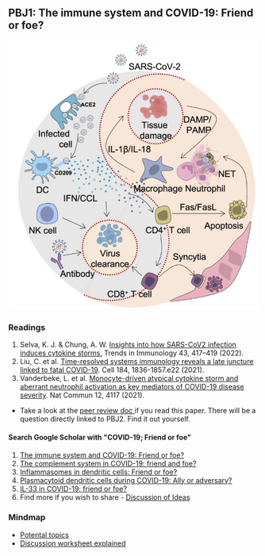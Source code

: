 ## PBJ1: The immune system and COVID-19: Friend or foe?
![PBJ1_topics_figure](https://github.com/gmhhope/fall-postbacc-journal-club-2022/blob/main/images/PBJ1_topics_figure.png)

### Readings

1. Selva, K. J. & Chung, A. W. [Insights into how SARS-CoV2 infection induces cytokine storms.](https://www.sciencedirect.com/science/article/pii/S147149062200093X) Trends in Immunology 43, 417–419 (2022).
2. Liu, C. et al. [Time-resolved systems immunology reveals a late juncture linked to fatal COVID-19](https://www.sciencedirect.com/science/article/pii/S0092867421001689). Cell 184, 1836-1857.e22 (2021).
3. Vanderbeke, L. et al. [Monocyte-driven atypical cytokine storm and aberrant neutrophil activation as key mediators of COVID-19 disease severity](https://www.nature.com/articles/s41467-021-24360-w). Nat Commun 12, 4117 (2021).
  - Take a look at the [peer review doc ](https://static-content.springer.com/esm/art%3A10.1038%2Fs41467-021-24360-w/MediaObjects/41467_2021_24360_MOESM2_ESM.pdf)if you read this paper. There will be a question directly linked to PBJ2. Find it out yourself. 

#### Search Google Scholar with "COVID-19; Friend or foe"
1. [The immune system and COVID-19: Friend or foe?](https://www.sciencedirect.com/science/article/pii/S0024320520306500?casa_token=xon_6Y_VEUkAAAAA:jbEjGPlShSEu_c6-0xPBPS37CCFYkFxlryNWr0nt783q6FFMrTbOrlUX9uFLqgockLEx0IGpMQ)
2. [The complement system in COVID-19: friend and foe?](https://insight.jci.org/articles/view/140711)
3. [Inflammasomes in dendritic cells: Friend or foe?](https://www.sciencedirect.com/science/article/pii/S0165247821000523)
5. [Plasmacytoid dendritic cells during COVID-19: Ally or adversary?](https://www.sciencedirect.com/science/article/pii/S2211124722009573) 
6. [IL-33 in COVID-19: friend or foe?](https://www.nature.com/articles/s41423-021-00685-w)
7. Find more if you wish to share - [Discussion of Ideas](https://github.com/gmhhope/fall-postbacc-journal-club-2022/discussions/32)

### Mindmap
- [Potental topics](https://gmhhope.github.io/fall-postbacc-journal-club-2022/mindmap/JC_topics/Topics%20explain/index.html)
- [Discussion worksheet explained](https://gmhhope.github.io/fall-postbacc-journal-club-2022/mindmap/PBJ1/Reflection-sheet-explained/index.html)

